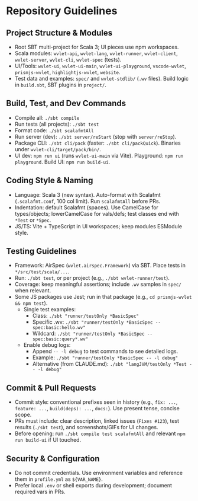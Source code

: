 # Repository Guidelines

## Project Structure & Modules
- Root SBT multi-project for Scala 3; UI pieces use npm workspaces.
- Scala modules: `wvlet-api`, `wvlet-lang`, `wvlet-runner`, `wvlet-client`, `wvlet-server`, `wvlet-cli`, `wvlet-spec` (tests).
- UI/Tools: `wvlet-ui`, `wvlet-ui-main`, `wvlet-ui-playground`, `vscode-wvlet`, `prismjs-wvlet`, `highlightjs-wvlet`, `website`.
- Test data and examples: `spec/` and `wvlet-stdlib/` (`.wv` files). Build logic in `build.sbt`, SBT plugins in `project/`.

## Build, Test, and Dev Commands
- Compile all: `./sbt compile`
- Run tests (all projects): `./sbt test`
- Format code: `./sbt scalafmtAll`
- Run server (dev): `./sbt server/reStart` (stop with `server/reStop`).
- Package CLI: `./sbt cli/pack` (faster: `./sbt cli/packQuick`). Binaries under `wvlet-cli/target/pack/bin/`.
- UI dev: `npm run ui` (runs `wvlet-ui-main` via Vite). Playground: `npm run playground`. Build UI: `npm run build-ui`.

## Coding Style & Naming
- Language: Scala 3 (new syntax). Auto-format with Scalafmt (`.scalafmt.conf`, 100 col limit). Run `scalafmtAll` before PRs.
- Indentation: default Scalafmt (spaces). Use CamelCase for types/objects; lowerCamelCase for vals/defs; test classes end with `*Test` or `*Spec`.
- JS/TS: Vite + TypeScript in UI workspaces; keep modules ESModule style.

## Testing Guidelines
- Framework: AirSpec (`wvlet.airspec.Framework`) via SBT. Place tests in `*/src/test/scala/...`.
- Run: `./sbt test`, or per project (e.g., `./sbt wvlet-runner/test`).
- Coverage: keep meaningful assertions; include `.wv` samples in `spec/` when relevant.
- Some JS packages use Jest; run in that package (e.g., `cd prismjs-wvlet && npm test`).
  - Single test examples:
    - Class: `./sbt "runner/testOnly *BasicSpec"`
    - Specific .wv: `./sbt "runner/testOnly *BasicSpec -- spec:basic:hello.wv"`
    - Wildcard: `./sbt "runner/testOnly *BasicSpec -- spec:basic:query*.wv"`
  - Enable debug logs:
    - Append `-- -l debug` to test commands to see detailed logs.
    - Example: `./sbt "runner/testOnly *BasicSpec -- -l debug"`
    - Alternative (from CLAUDE.md): `./sbt "langJVM/testOnly *Test -- -l debug"`

## Commit & Pull Requests
- Commit style: conventional prefixes seen in history (e.g., `fix: ...`, `feature: ...`, `build(deps): ...`, `docs:`). Use present tense, concise scope.
- PRs must include: clear description, linked issues (`Fixes #123`), test results (`./sbt test`), and screenshots/GIFs for UI changes.
- Before opening: run `./sbt compile test scalafmtAll` and relevant `npm run build-ui` if UI touched.

## Security & Configuration
- Do not commit credentials. Use environment variables and reference them in `profile.yml` as `${VAR_NAME}`.
- Prefer local `.env` or shell exports during development; document required vars in PRs.
